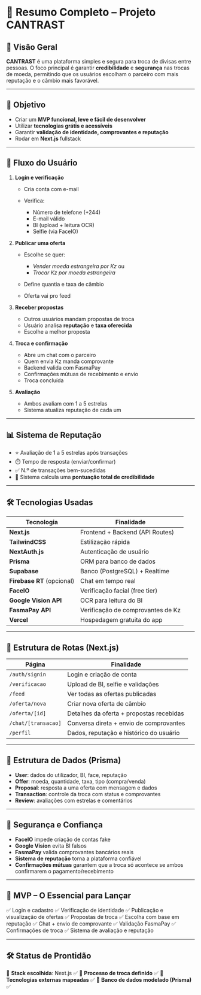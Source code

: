 # 📄 Resumo Completo – Projeto CANTRAST

## 🧠 Visão Geral

**CANTRAST** é uma plataforma simples e segura para troca de divisas entre pessoas. O foco principal é garantir **credibilidade** e **segurança** nas trocas de moeda, permitindo que os usuários escolham o parceiro com mais reputação e o câmbio mais favorável.

---

## 🎯 Objetivo

* Criar um **MVP funcional, leve e fácil de desenvolver**
* Utilizar **tecnologias grátis e acessíveis**
* Garantir **validação de identidade, comprovantes e reputação**
* Rodar em **Next.js** fullstack

---

## 👤 Fluxo do Usuário

1. **Login e verificação**

   * Cria conta com e-mail
   * Verifica:

     * Número de telefone (+244)
     * E-mail válido
     * BI (upload + leitura OCR)
     * Selfie (via FaceIO)

2. **Publicar uma oferta**

   * Escolhe se quer:

     * *Vender moeda estrangeira por Kz* ou
     * *Trocar Kz por moeda estrangeira*
   * Define quantia e taxa de câmbio
   * Oferta vai pro feed

3. **Receber propostas**

   * Outros usuários mandam propostas de troca
   * Usuário analisa **reputação** e **taxa oferecida**
   * Escolhe a melhor proposta

4. **Troca e confirmação**

   * Abre um chat com o parceiro
   * Quem envia Kz manda comprovante
   * Backend valida com FasmaPay
   * Confirmações mútuas de recebimento e envio
   * Troca concluída

5. **Avaliação**

   * Ambos avaliam com 1 a 5 estrelas
   * Sistema atualiza reputação de cada um

---

## 📊 Sistema de Reputação

* ⭐ Avaliação de 1 a 5 estrelas após transações
* ⏱️ Tempo de resposta (enviar/confirmar)
* ✅ N.º de transações bem-sucedidas
* 🧩 Sistema calcula uma **pontuação total de credibilidade**

---

## 🛠️ Tecnologias Usadas

| Tecnologia                 | Finalidade                        |
| -------------------------- | --------------------------------- |
| **Next.js**                | Frontend + Backend (API Routes)   |
| **TailwindCSS**            | Estilização rápida                |
| **NextAuth.js**            | Autenticação de usuário           |
| **Prisma**                 | ORM para banco de dados           |
| **Supabase**               | Banco (PostgreSQL) + Realtime     |
| **Firebase RT** (opcional) | Chat em tempo real                |
| **FaceIO**                 | Verificação facial (free tier)    |
| **Google Vision API**      | OCR para leitura do BI            |
| **FasmaPay API**           | Verificação de comprovantes de Kz |
| **Vercel**                 | Hospedagem gratuita do app        |

---

## 🧩 Estrutura de Rotas (Next.js)

| Página              | Finalidade                               |
| ------------------- | ---------------------------------------- |
| `/auth/signin`      | Login e criação de conta                 |
| `/verificacao`      | Upload de BI, selfie e validações        |
| `/feed`             | Ver todas as ofertas publicadas          |
| `/oferta/nova`      | Criar nova oferta de câmbio              |
| `/oferta/[id]`      | Detalhes da oferta + propostas recebidas |
| `/chat/[transacao]` | Conversa direta + envio de comprovantes  |
| `/perfil`           | Dados, reputação e histórico do usuário  |

---

## 🧬 Estrutura de Dados (Prisma)

* **User**: dados do utilizador, BI, face, reputação
* **Offer**: moeda, quantidade, taxa, tipo (compra/venda)
* **Proposal**: resposta a uma oferta com mensagem e dados
* **Transaction**: controle da troca com status e comprovantes
* **Review**: avaliações com estrelas e comentários

---

## 🔐 Segurança e Confiança

* **FaceIO** impede criação de contas fake
* **Google Vision** evita BI falsos
* **FasmaPay** valida comprovantes bancários reais
* **Sistema de reputação** torna a plataforma confiável
* **Confirmações mútuas** garantem que a troca só acontece se ambos confirmarem o pagamento/recebimento

---

## 🚀 MVP – O Essencial para Lançar

✅ Login e cadastro
✅ Verificação de identidade
✅ Publicação e visualização de ofertas
✅ Propostas de troca
✅ Escolha com base em reputação
✅ Chat + envio de comprovante
✅ Validação FasmaPay
✅ Confirmações de troca
✅ Sistema de avaliação e reputação

---

## 🛠️ Status de Prontidão

🔹 **Stack escolhida**: Next.js ✅
🔹 **Processo de troca definido** ✅
🔹 **Tecnologias externas mapeadas** ✅
🔹 **Banco de dados modelado (Prisma)** ✅
